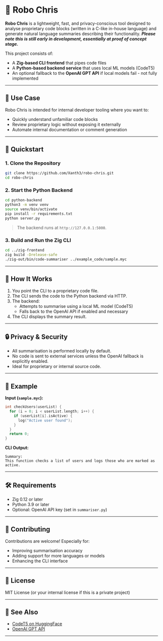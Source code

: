 # 🤖 Robo Chris

**Robo Chris** is a lightweight, fast, and privacy-conscious tool designed to analyse proprietary code blocks (written in a C-like in-house language) and generate natural language summaries describing their functionality. ***Please note this is still early in development, essentially at proof of concept stage.***

This project consists of:
- A **Zig-based CLI frontend** that pipes code files
- A **Python-based backend service** that uses local ML models (CodeT5)
- An optional fallback to the **OpenAI GPT API** if local models fail - not fully implemented

---

## 📌 Use Case

Robo Chris is intended for internal developer tooling where you want to:

- Quickly understand unfamiliar code blocks
- Review proprietary logic without exposing it externally
- Automate internal documentation or comment generation

---

## 🚀 Quickstart

### 1. Clone the Repository

```bash
git clone https://github.com/Xanth3/robo-chris.git
cd robo-chris
```

### 2. Start the Python Backend

```bash
cd python-backend
python3 -m venv venv
source venv/bin/activate
pip install -r requirements.txt
python server.py
```

> The backend runs at `http://127.0.0.1:5000`.

### 3. Build and Run the Zig CLI

```bash
cd ../zig-frontend
zig build -Drelease-safe
./zig-out/bin/code-summariser ../example_code/sample.myc
```

---

## 🧠 How It Works

1. You point the CLI to a proprietary code file.
2. The CLI sends the code to the Python backend via HTTP.
3. The backend:
   - Attempts to summarise using a local ML model (CodeT5)
   - Falls back to the OpenAI API if enabled and necessary
4. The CLI displays the summary result.

---

## 🔒 Privacy & Security

- All summarisation is performed locally by default.
- No code is sent to external services unless the OpenAI fallback is explicitly enabled.
- Ideal for proprietary or internal source code.

---

## 🧪 Example

**Input (`sample.myc`):**

```c
int checkUsers(userList) {
  for (i = 0; i < userList.length; i++) {
    if (userList[i].isActive) {
      log("Active user found");
    }
  }
  return 0;
}
```

**CLI Output:**

```
Summary:
This function checks a list of users and logs those who are marked as active.
```

---

## 🛠️ Requirements

- Zig 0.12 or later
- Python 3.9 or later
- Optional: OpenAI API key (set in `summariser.py`)

---

## 🤝 Contributing

Contributions are welcome! Especially for:

- Improving summarisation accuracy
- Adding support for more languages or models
- Enhancing the CLI interface

---

## 📄 License

MIT License (or your internal license if this is a private project)

---

## 👀 See Also

- [CodeT5 on HuggingFace](https://huggingface.co/Salesforce/codet5-small)
- [OpenAI GPT API](https://platform.openai.com/docs)

---